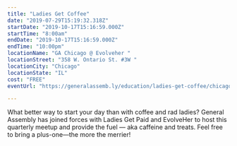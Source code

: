 ```yaml
---
title: "Ladies Get Coffee"
date: "2019-07-29T15:19:32.318Z"
startDate: "2019-10-17T15:16:59.000Z"
startTime: "8:00am"
endDate: "2019-10-17T15:16:59.000Z"
endTime: "10:00pm"
locationName: "GA Chicago @ Evolveher "
locationStreet: "358 W. Ontario St. #3W "
locationCity: "Chicago"
locationState: "IL"
cost: "FREE"
eventUrl: "https://generalassemb.ly/education/ladies-get-coffee/chicago/85148"

---
```


What better way to start your day than with coffee and rad ladies? General Assembly has joined forces with Ladies Get Paid and EvolveHer to host this quarterly meetup and provide the fuel — aka caffeine and treats. Feel free to bring a plus-one—the more the merrier!

